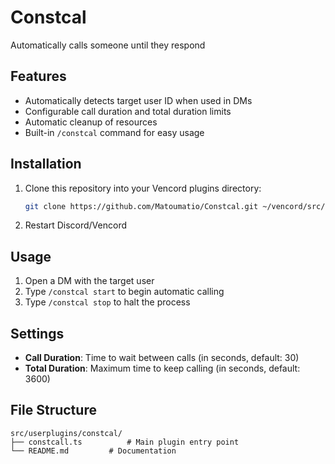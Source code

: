 # Constcal
Automatically calls someone until they respond

## Features
- Automatically detects target user ID when used in DMs
- Configurable call duration and total duration limits
- Automatic cleanup of resources
- Built-in `/constcal` command for easy usage

## Installation
1. Clone this repository into your Vencord plugins directory:
   ```bash
   git clone https://github.com/Matoumatio/Constcal.git ~/vencord/src/userplugins/constcal
   ```
2. Restart Discord/Vencord

## Usage
1. Open a DM with the target user
2. Type `/constcal start` to begin automatic calling
3. Type `/constcal stop` to halt the process

## Settings
- **Call Duration**: Time to wait between calls (in seconds, default: 30)
- **Total Duration**: Maximum time to keep calling (in seconds, default: 3600)

## File Structure
```plaintext
src/userplugins/constcal/
├── constcall.ts          # Main plugin entry point
└── README.md         # Documentation
```
